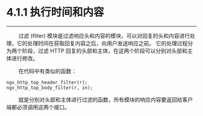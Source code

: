 # 4.1.1 执行时间和内容
***

&emsp;&emsp;
过滤 (filter) 模块是过滤响应头和内容的模块，可以对回复的头和内容进行处理，它的处理时间在获取回复内容之后，向用户发送响应之前。
它的处理过程分为两个阶段，过滤 HTTP 回复的头部和主体，在这两个阶段可以分别对头部和主体进行修改。

&emsp;&emsp;
在代码中有类似的函数：

    ngx_http_top_header_filter(r);
    ngx_http_top_body_filter(r, in);

&emsp;&emsp;
就是分别对头部和主体进行过滤的函数，所有模块的响应内容要返回给客户端都必须调用这两个接口。